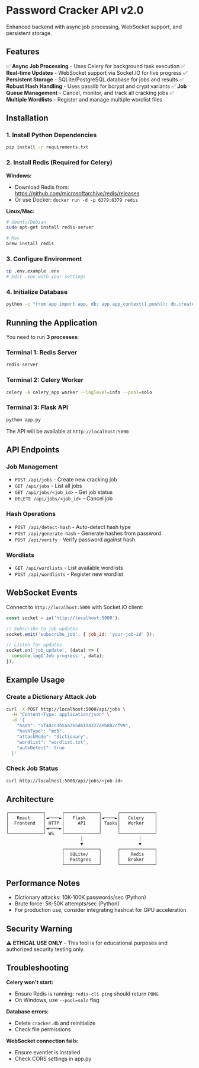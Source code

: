 # Password Cracker API v2.0

Enhanced backend with async job processing, WebSocket support, and persistent storage.

## Features

✅ **Async Job Processing** - Uses Celery for background task execution
✅ **Real-time Updates** - WebSocket support via Socket.IO for live progress
✅ **Persistent Storage** - SQLite/PostgreSQL database for jobs and results
✅ **Robust Hash Handling** - Uses passlib for bcrypt and crypt variants
✅ **Job Queue Management** - Cancel, monitor, and track all cracking jobs
✅ **Multiple Wordlists** - Register and manage multiple wordlist files

## Installation

### 1. Install Python Dependencies

```bash
pip install -r requirements.txt
```

### 2. Install Redis (Required for Celery)

**Windows:**
- Download Redis from: https://github.com/microsoftarchive/redis/releases
- Or use Docker: `docker run -d -p 6379:6379 redis`

**Linux/Mac:**
```bash
# Ubuntu/Debian
sudo apt-get install redis-server

# Mac
brew install redis
```

### 3. Configure Environment

```bash
cp .env.example .env
# Edit .env with your settings
```

### 4. Initialize Database

```bash
python -c "from app import app, db; app.app_context().push(); db.create_all()"
```

## Running the Application

You need to run **3 processes**:

### Terminal 1: Redis Server
```bash
redis-server
```

### Terminal 2: Celery Worker
```bash
celery -A celery_app worker --loglevel=info --pool=solo
```

### Terminal 3: Flask API
```bash
python app.py
```

The API will be available at `http://localhost:5000`

## API Endpoints

### Job Management

- `POST /api/jobs` - Create new cracking job
- `GET /api/jobs` - List all jobs
- `GET /api/jobs/<job_id>` - Get job status
- `DELETE /api/jobs/<job_id>` - Cancel job

### Hash Operations

- `POST /api/detect-hash` - Auto-detect hash type
- `POST /api/generate-hash` - Generate hashes from password
- `POST /api/verify` - Verify password against hash

### Wordlists

- `GET /api/wordlists` - List available wordlists
- `POST /api/wordlists` - Register new wordlist

## WebSocket Events

Connect to `http://localhost:5000` with Socket.IO client:

```javascript
const socket = io('http://localhost:5000');

// Subscribe to job updates
socket.emit('subscribe_job', { job_id: 'your-job-id' });

// Listen for updates
socket.on('job_update', (data) => {
  console.log('Job progress:', data);
});
```

## Example Usage

### Create a Dictionary Attack Job

```bash
curl -X POST http://localhost:5000/api/jobs \
  -H "Content-Type: application/json" \
  -d '{
    "hash": "5f4dcc3b5aa765d61d8327deb882cf99",
    "hashType": "md5",
    "attackMode": "dictionary",
    "wordlist": "wordlist.txt",
    "autoDetect": true
  }'
```

### Check Job Status

```bash
curl http://localhost:5000/api/jobs/<job-id>
```

## Architecture

```
┌─────────────┐      ┌─────────────┐      ┌─────────────┐
│   React     │◄────►│   Flask     │◄────►│   Celery    │
│  Frontend   │ HTTP │     API     │ Tasks│   Worker    │
│             │◄────►│             │      │             │
└─────────────┘ WS   └─────────────┘      └─────────────┘
                            │                     │
                            ▼                     ▼
                     ┌─────────────┐      ┌─────────────┐
                     │  SQLite/    │      │    Redis    │
                     │  Postgres   │      │   Broker    │
                     └─────────────┘      └─────────────┘
```

## Performance Notes

- Dictionary attacks: 10K-100K passwords/sec (Python)
- Brute force: 5K-50K attempts/sec (Python)
- For production use, consider integrating hashcat for GPU acceleration

## Security Warning

⚠️ **ETHICAL USE ONLY** - This tool is for educational purposes and authorized security testing only.

## Troubleshooting

**Celery won't start:**
- Ensure Redis is running: `redis-cli ping` should return `PONG`
- On Windows, use `--pool=solo` flag

**Database errors:**
- Delete `cracker.db` and reinitialize
- Check file permissions

**WebSocket connection fails:**
- Ensure eventlet is installed
- Check CORS settings in app.py
